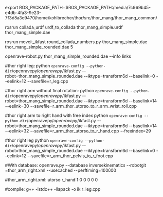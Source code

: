export ROS_PACKAGE_PATH=$ROS_PACKAGE_PATH:/media/7c969b45-e4db-4fa3-9e23-7f3d8a3c9470/home/kohlbrecher/thor/src/thor_mang/thor_mang_common/

rosrun collada_urdf urdf_to_collada thor_mang_simple.urdf thor_mang_simple.dae

rosrun moveit_ikfast round_collada_numbers.py thor_mang_simple.dae thor_mang_simple_rounded.dae 5

openrave-robot.py thor_mang_simple_rounded.dae --info links


#thor right leg:
python `openrave-config --python-dir`/openravepy/_openravepy_/ikfast.py --robot=thor_mang_simple_rounded.dae --iktype=transform6d --baselink=0 --eelink=12 --savefile=r_leg.cpp

#thor right arm without final rotation:
python `openrave-config --python-dir`/openravepy/_openravepy_/ikfast.py --robot=thor_mang_simple_rounded.dae --iktype=transform6d --baselink=14 --eelink=30 --savefile=r_arm_thor_utorso_to_r_arm_wrist_roll.cpp

#thor right arm to right hand with free index
python `openrave-config --python-dir`/openravepy/_openravepy_/ikfast.py --robot=thor_mang_simple_rounded.dae --iktype=transform6d --baselink=14 --eelink=32 --savefile=r_arm_thor_utorso_to_r_hand.cpp --freeindex=29

#thor right leg
python `openrave-config --python-dir`/openravepy/_openravepy_/ikfast.py --robot=thor_mang_simple_rounded.dae --iktype=transform6d --baselink=0 --eelink=12 --savefile=r_arm_thor_pelvis_to_r_foot.cpp


#With database:
openrave.py --database inversekinematics --robotgit =thor_arm_right.xml --usecached --perftiming=100000

#thor_arm_right.xml:
<Robot name="thor_arm_right" file="thor_mang_simple_rounded.dae">
  <Manipulator name="thor_arm_right">
    <base>utorso</base>
    <effector>r_hand</effector>
    <direction>1 0 0</direction>
    <translation>0 0 0</translation>
  </Manipulator>
</Robot>

#compile:
g++ -lstdc++ -llapack -o ik r_leg.cpp 